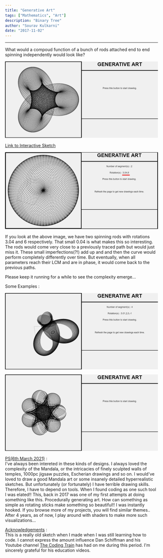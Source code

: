 ```yaml
---
title: "Generative Art"
tags: ["Mathematics", "Art"]
description: "Binary Tree"
author: "Sourav Kulkarni"
date: "2017-11-02"
---
```


---

What would a compoud function of a bunch of rods attached end to end spinning independently would look like?

![Sketch](./sketch.png)

<a href="https://souruly.github.io/P5-Playground/Generative_Art/index.html" target="_blank">Link to Interactive Sketch</a>


![Rotations](./rotation.png)

If you look at the above image, we have two spinning rods with rotations 3.04 and 6 respectively. That small 0.04 is what makes this so interesting. The rods would come very close to a previously traced path but would just miss it. These small imperfections(?!) add up and and then the curve would perform completely differently over time. But eventually, when all parameters reach their LCM and are in phase, it would come back to the previous paths. 


Please keep it running for a while to see the complexity emerge...

Some Examples :

![Example 1](./art1.png)

![Example 2](./art2.png)

<u>PS(6th March 2021)</u> : <br>
I've always been intereted in these kinds of designs. I always loved the complexity of the Mandala, or the intricacies of finely sculpted walls of temples, 1000pc jigsaw puzzles, Escherian drawings and so on. I would've loved to draw a good Mandala art or some insanely detailed hyperrealistic sketches. But unfortunately (or fortunately) I have terrible drawing skills. Therefore, I have to depend on tools. When I found coding as one such tool I was elated!! This, back in 2017 was one of my first attempts at doing something like this. Procedurally generating art. How can something as simple as rotating sticks make something so beautiful!! I was instantly hooked. If you browse more of my projects, you will find similar themes..
After 4 years, as of now, I play around with shaders to make more such visualizations...

<u>Acknowledgements</u> :  <br>
This is a really old sketch when I made when I was still learning how to code. I cannot express the amount influence Dan Schiffman and his Youtube channel <a href="https://www.youtube.com/user/shiffman" target="_blank">The Coding Train</a> has had on me during this period. I'm sincerely grateful for his education videos.
